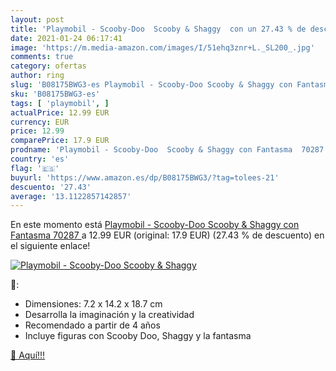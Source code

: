 ```yaml
---
layout: post
title: 'Playmobil - Scooby-Doo  Scooby & Shaggy  con un 27.43 % de descuento'
date: 2021-01-24 06:17:41
image: 'https://m.media-amazon.com/images/I/51ehq3znr+L._SL200_.jpg'
comments: true
category: ofertas
author: ring
slug: 'B08175BWG3-es Playmobil - Scooby-Doo Scooby & Shaggy con Fantasma 70287'
sku: 'B08175BWG3-es'
tags: [ 'playmobil', ]
actualPrice: 12.99 EUR
currency: EUR
price: 12.99
comparePrice: 17.9 EUR
prodname: 'Playmobil - Scooby-Doo  Scooby & Shaggy con Fantasma  70287 '
country: 'es'
flag: '🇪🇸'
buyurl: 'https://www.amazon.es/dp/B08175BWG3/?tag=tolees-21'
descuento: '27.43'
average: '13.1122857142857'
---
```


En este momento está [Playmobil - Scooby-Doo  Scooby & Shaggy con Fantasma  70287 ](https://www.amazon.es/dp/B08175BWG3/?tag=tolees-21) a 12.99 EUR (original: 17.9 EUR) (27.43 %  de descuento) en el siguiente enlace!

[![Playmobil - Scooby-Doo  Scooby & Shaggy ](https://m.media-amazon.com/images/I/51ehq3znr+L._SL200_.jpg)](https://www.amazon.es/dp/B08175BWG3/?tag=tolees-21)

🔎:

- Dimensiones: 7.2 x 14.2 x 18.7 cm
- Desarrolla la imaginación y la creatividad
- Recomendado a partir de 4 años
- Incluye figuras con Scooby Doo, Shaggy y la fantasma

[🛒 Aquí!!!](https://www.amazon.es/dp/B08175BWG3/?tag=tolees-21)
